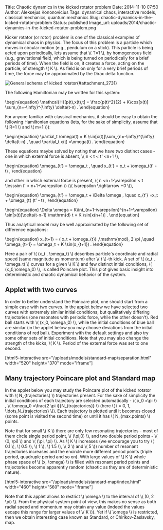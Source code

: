 Title: Chaotic dynamics in the kicked rotator problem
Date: 2014-11-10 07:50
Author: Aleksejus Kononovicius
Tags: dynamical chaos, interactive models, classical mechanics, quantum mechanics
Slug: chaotic-dynamics-in-the-kicked-rotator-problem
Status: published
Image_url: uploads/2014/chaotic-dynamics-in-the-kicked-rotator-problem.png

Kicker rotator (or rotor) problem is one of
the classical examples of dynamical chaos in physics. The focus of this
problem is a particle which moves in circular motion (e.g., pendulum on
a stick). This particle is being acted upon periodically, lets assume
that \\\(  T=1 \\\), by homogeneous field (e.g., gravitational field, which
is being turned on periodically for a brief periods of time). When the
field is on, it creates a force, acting on the particle, of strength
\\\(  K \\\). As field is on only for a very brief periods of time, the
force may be approximated by the Dirac delta
function.<!--more-->

![General schema of kicked
rotator]({static}/uploads/2014/chaotic-dynamics-in-the-kicked-rotator-problem.png
"General schema of kicked rotator."){#attachment_2731} 

The following Hamiltonian may be written for this system:

\begin{equation}
 \mathcal{H}\[p(t),x(t),t\] = \frac{p(t)^2}{2} + K\cos\[x(t)\] \sum\_{n=-\infty}^{\infty} \delta(t-n) . 
\end{equation}

For anyone familiar with classical mechanics, it should be easy to
obtain the following Hamiltonian equations (lets, for the sake of
simplicity, assume that \\\(  R=1 \\\) and \\\(  m=1 \\\)):

\begin{equation}
 \partial\_t \omega(t) = K \sin\[x(t)\]\sum\_{n=-\infty}^{\infty} \delta(t-n) , \quad \partial\_t x(t) =\omega(t) . 
\end{equation}

These equations maybe solved by noting that we have two distinct cases -
one in which external force is absent, \\\(  n &lt; t &lt; t' &lt;n+1 \\\),

\begin{equation}
 \omega\_{t'} = \omega\_t , \quad x\_{t'} = x\_t + \omega\_t(t' - t) , 
\end{equation}

and other in which external force is present, \\\(  n &lt;n+1-\varepsilon &lt; t \lesssim t' &lt; n+1+\varepsilon \\\) (\\\( \varepsilon \rightarrow +0 \\\)),

\begin{equation}
 \omega\_{t'} = \omega\_t + \Delta \omega , \quad x\_{t'} =x\_t + \omega\_{t} (t' - t) , 
\end{equation}

\begin{equation}
 \Delta \omega = K\int\_{n+1-\varepsilon}^{n+1+\varepsilon} \sin\[x(t)\]\delta(t-n-1) \mathrm{d} t = K \sin\[x(n+1)\] . 
\end{equation}

Thus analytical model may be well approximated by the following set of
difference equations:

\begin{equation}
 x\_{t+1} = ( x\_t + \omega\_{t}) \,\mathrm{mod}\, 2 \pi ,\quad \omega\_{t+1} = \omega\_t + K \sin(x\_{t+1}) . 
\end{equation}

Here a pair of \\\(  (x\_t , \omega\_t) \\\) describes particle's
coordinate and radial speed (same magnitude as momentum) after \\\( t \\\)-th kick. A set of \\\(  (x\_t , \omega\_t) \\\) curves for a given
\\\(  K \\\) and few distinct initial conditions, \\\(  (x\_0,\omega\_0) \\\), is called Poincare plot. This plot gives basic insight
into deterministic and chaotic dynamical behavior of the system.

Applet with two curves
----------------------

In order to better understand the Poincare plot, one should start from a
simple case with two curves. In the applet below we have selected two
curves with extremely similar initial conditions, but qualitatively
differing trajectories (one resonates with periodic force, while the
other doesn't). Red ball starts with \\\(  (x\_0, \omega\_0) \\\), while
the initial conditions of blue ball are similar (in the applet below
you may choose deviations from the initial conditions of red ball).
Experiment with the default settings and also try some other sets of
initial conditions. Note that you may also change the strength of the
kicks, \\\(  K \\\). Period of the external force was set to one second.

[html5-interactive
src="/uploads/models/standard-map/separation.html"
width="520" height="370" mode="iframe"]

Many trajectory Poincare plot and Standard map
----------------------------------------------

In the applet below you may study the Poincare plot of the kicked
rotator with \\\(  N\_{trajectories} \\\) trajectories present. For the
sake of simplicity the initial conditions of each trajectory are
selected automatically - \\\(  x\_0 =\pi \\\) , \\\(  \omega\_0 =\frac{2 \pi i}{N\_{trajectories}} \\\) (here \\\(  i = 0, 1, \ldots,N\_{trajectories} \\\)). Each trajectory is plotted until it becomes closed
(some point is visited the second time) or until it has \\\( N\_{max.points} \\\) points.

Note that for small \\\(  K \\\) there are only few resonating
trajectories - most of them circle single period point, \\\(  (\pi,0) \\\), and two double period points - \\\(  (0, \pi) \\\) and \\\( (\pi, \pi) \\\). As \\\(  K \\\) increases (we encourage you to try
\\\(  0.1 \\\), \\\(  0.5 \\\), \\\(  1 \\\), \\\(  1.5 \\\), \\\(  2 \\\)
and \\\(  5 \\\)) number of resonant trajectories increases and the
encircle more different period points (triple period, quadruple period
and so on). With large values of \\\(  K \\\) whole phase space of
\\\(  (x, \omega) \\\) is filled with resonant period points and
trajectories become apparently random (chaotic as they are of
deterministic nature).

[html5-interactive
src="/uploads/models/standard-map/index.html"
width="460" height="560" mode="iframe"]

Note that this applet allows to restrict \\\(  \omega \\\) to the
interval of \\\(  (0, 2 \pi) \\\). From the physical system point of
view, this makes no sense as both radial speed and momentum may obtain
any value (indeed the values escape this range for larger values of
\\\(  K \\\)). Yet if \\\(  \omega \\\) is restricted, then we obtain
interesting case known as Standard, or Chirikov-Zaslavsky, map.
